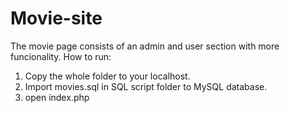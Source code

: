 # Movie-site
The movie page consists of an admin and user section with more funcionality.
How to run:
1. Copy the whole folder to your localhost.
2. Import movies.sql in SQL script folder to MySQL database.
3. open index.php
